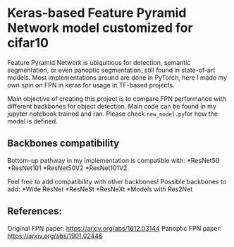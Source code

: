 # Keras-based Feature Pyramid Network model customized for cifar10

Feature Pyramid Network is ubiquitious for detection, semantic segmentation, or even panoptic segmentation, still found in state-of-art models.
Most implementations around are done in PyTorch, here I made my own spin on FPN in keras for usage in TF-based projects.

Main objective of creating this project is to compare FPN performance with different backbones for object detection.
Main code can be found in my jupyter notebook trained and ran.
Please check `new_model.py`for how the model is defined.

## Backbones compatibility
Bottom-up pathway in my implementation is compatible with:
*ResNet50 
*ResNet101
*ResNet50V2
*ResNet101V2

Feel free to add compatibility with other backbones!
Possible backbones to add:
*Wide ResNet
*ResNeSt
*ResNeXt
*Models with Res2Net

## References:
Original FPN paper: https://arxiv.org/abs/1612.03144
Panoptic FPN paper: https://arxiv.org/abs/1901.02446